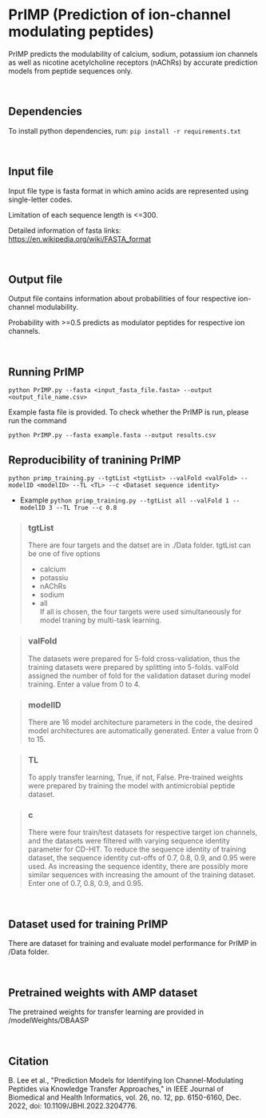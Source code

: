# PrIMP (Prediction of ion-channel modulating peptides)

PrIMP predicts the modulability of calcium, sodium, potassium ion channels as well as nicotine acetylcholine receptors (nAChRs) by accurate prediction models from peptide sequences only.

<br>

## Dependencies
To install python dependencies, run: `pip install -r requirements.txt`

<br>

## Input file 
Input file type is fasta format in which amino acids are represented using single-letter codes.

Limitation of each sequence length is <=300.

Detailed information of fasta links: https://en.wikipedia.org/wiki/FASTA_format

<br>

## Output file
Output file contains information about probabilities of four respective ion-channel modulability.

Probability with >=0.5 predicts as modulator peptides for respective ion channels.

<br>

## Running PrIMP
`python PrIMP.py --fasta <input_fasta_file.fasta> --output <output_file_name.csv>`

Example fasta file is provided. To check whether the PrIMP is run, please run the command

`python PrIMP.py --fasta example.fasta --output results.csv`
<br>

## Reproducibility of tranining PrIMP
`
python primp_training.py --tgtList <tgtList> --valFold <valFold> --modelID <modelID> --TL <TL> --c <Dataset sequence identity>
`
- Example
`
python primp_training.py --tgtList all --valFold 1 --modelID 3 --TL True --c 0.8
`

> ### tgtList
> 
> There are four targets and the datset are in ./Data folder. tgtList can be one of five options
> - calcium
> - potassiu
> - nAChRs
> - sodium
> - all <br>
> If all is chosen, the four targets were used simultaneously for model traning by multi-task learning.

> ### valFold
> The datasets were prepared for 5-fold cross-validation, thus the training datasets were prepared by splitting into 5-folds.
> valFold assigned the number of fold for the validation dataset during model training. 
> Enter a value from 0 to 4.

> ### modelID
> There are 16 model architecture parameters in the code, the desired model architectures are automatically generated.
> Enter a value from 0 to 15.

> ### TL
> To apply transfer learning, True, if not, False.
> Pre-trained weights were prepared by training the model with antimicrobial peptide dataset.

> ### c
> There were four train/test datasets for respective target ion channels, and the datasets were filtered with varying sequence identity parameter for CD-HIT.
> To reduce the sequence identity of training dataset, the sequence identity cut-offs of 0.7, 0.8, 0.9, and 0.95 were used. 
> As increasing the sequence identity, there are possibly more similar sequences with increasing the amount of the training dataset.
> Enter one of 0.7, 0.8, 0.9, and 0.95.


<br>

## Dataset used for training PrIMP
There are dataset for training and evaluate model performance for PrIMP in /Data folder.

<br>

## Pretrained weights with AMP dataset
The pretrained weights for transfer learning are provided in /modelWeights/DBAASP

<br>

## Citation
B. Lee et al., "Prediction Models for Identifying Ion Channel-Modulating Peptides via Knowledge Transfer Approaches," in IEEE Journal of Biomedical and Health Informatics, vol. 26, no. 12, pp. 6150-6160, Dec. 2022, doi: 10.1109/JBHI.2022.3204776.
